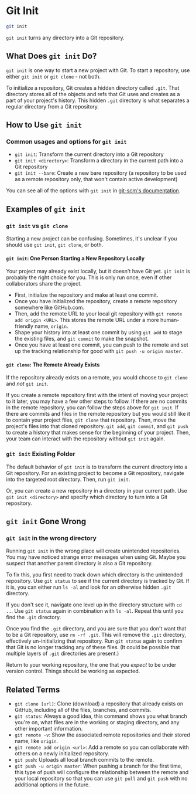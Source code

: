 # Git Init

```sh
git init
```

`git init` turns any directory into a Git repository.

## What Does `git init` Do?

`git init` is one way to start a new project with Git. To start a repository, use either `git init` or `git clone` - not both.

To initialize a repository, Git creates a hidden directory called `.git`. That directory stores all of the objects and refs that Git uses and creates as a part of your project's history. This hidden `.git` directory is what separates a regular directory from a Git repository.

## How to Use `git init`

### Common usages and options for `git init`

* `git init`: Transform the current directory into a Git repository
* `git init <directory>`: Transform a directory in the current path into a Git repository
* `git init --bare`: Create a new bare repository (a repository to be used as a remote repository only, that won't contain active development)

You can see all of the options with `git init` in [git-scm's documentation](https://git-scm.com/docs/git-init).

## Examples of `git init`

### `git init` vs `git clone`

Starting a new project can be confusing. Sometimes, it's unclear if you should use `git init`, `git clone`, or both.

#### `git init`: One Person Starting a New Repository Locally

Your project may already exist locally, but it doesn't have Git yet. `git init` is probably the right choice for you. This is only run once, even if other collaborators share the project. 

- First, initialize the repository and make at least one commit. 
- Once you have initialized the repository, create a remote repository somewhere like GitHub.com.
- Then, add the remote URL to your local git repository with `git remote add origin <URL>`. This stores the remote URL under a more human-friendly name, `origin`.
- Shape your history into at least one commit by using `git add` to stage the existing files, and `git commit` to make the snapshot.
- Once you have at least one commit, you can push to the remote and set up the tracking relationship for good with `git push -u origin master`.

#### `git clone`: The Remote Already Exists

If the repository already exists on a remote, you would choose to `git clone` and _not_ `git init`.

If you create a remote repository first with the intent of moving your project to it later, you may have a few other steps to follow. If there are no commits in the remote repository, you can follow the steps above for `git init`. If there are commits and files in the remote repository but you would still like it to contain your project files, `git clone` that repository. Then, move the project's files into that cloned repository. `git add`, `git commit`, and `git push` to create a history that makes sense for the beginning of your project. Then, your team can interact with the repository without `git init` again.

### `git init` Existing Folder

The default behavior of `git init` is to transform the current directory into a Git repository. For an existing  project to become a Git repository, navigate into the targeted root directory. Then, run `git init`.

Or, you can create a new repository in a directory in your current path. Use `git init <directory>` and specify which directory to turn into a Git repository.

## `git init` Gone Wrong

### `git init` in the wrong directory

Running `git init` in the wrong place will create unintended repositories. You may have noticed strange error messages when using Git. Maybe you suspect that another parent directory is also a Git repository.

To fix this, you first need to track down which directory is the unintended repository. Use `git status` to see if the current directory is tracked by Git. If it is, you can either run `ls -al` and look for an otherwise hidden `.git` directory. 

If you don't see it, navigate one level up in the directory structure with `cd ..`. Use `git status` again in combination with `ls -al`. Repeat this until you find the `.git` directory.

Once you find the `.git` directory, and you are sure that you don't want that to be a Git repository, use `rm -rf .git`. This will remove the `.git` directory, effectively un-initializing that repository. Run `git status` again to confirm that Git is no longer tracking any of these files. (It could be possible that multiple layers of `.git` directories are present.)

Return to your working repository, the one that you _expect_ to be under version control. Things should be working as expected.

## Related Terms

- `git clone [url]`: Clone (download) a repository that already exists on GitHub, including all of the files, branches, and commits.
- `git status`: Always a good idea, this command shows you what branch you're on, what files are in the working or staging directory, and any other important information.
- `git remote -v`: Show the associated remote repositories and their stored name, like `origin`.
- `git remote add origin <url>`: Add a remote so you can collaborate with others on a newly initialized repository.
- `git push`: Uploads all local branch commits to the remote.
- `git push -u origin master`: When pushing a branch for the first time, this type of push will configure the relationship between the remote and your local repository so that you can use `git pull` and `git push` with no additional options in the future.
